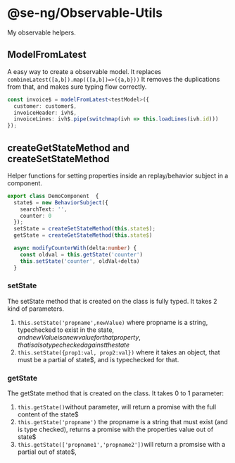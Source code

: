 # @se-ng/Observable-Utils

My observable helpers.

## ModelFromLatest

A easy way to create a observable model. It replaces `combineLatest([a,b]).map(([a,b])=>({a,b}))`
It removes the duplications from that, and makes sure typing flow correctly.

```typescript
const invoice$ = modelFromLatest<testModel>({
  customer: customer$,
  invoiceHeader: ivh$,
  invoiceLines: ivh$.pipe(switchmap(ivh => this.loadLines(ivh.id)))
});
```

## createGetStateMethod and createSetStateMethod

Helper functions for setting properties inside an replay/behavior subject in a component.

```typescript
export class DemoComponent  {
  state$ = new BehaviorSubject({
    searchText: '',
    counter: 0
  });
  setState = createSetStateMethod(this.state$);
  getState = createGetStateMethod(this.state$)

  async modifyCounterWith(delta:number) {
    const oldval = this.getState('counter')
    this.setState('counter', oldVal+delta)
  }
```

### setState

The setState method that is created on the class is fully typed. It takes 2 kind of parameters.

1. `this.setState('propname',newValue)` where propname is a string, typechecked to exist in the state$, and newValue is a new value for that property, that is also typechecked against the state$
2. `this.setState({prop1:val, prop2:val})` where it takes an object, that must be a partial of state\$, and is typechecked for that.

### getState

The getState method that is created on the class. It takes 0 to 1 parameter:

1. `this.getState()`without parameter, will return a promise with the full content of the state\$
2. `this.getState('propname')` the propname is a string that must exist (and is type checked), returns a promise with the properties value out of state\$
3. `this.getState(['propname1','propname2'])`will return a promsise with a partial out of state\$,
